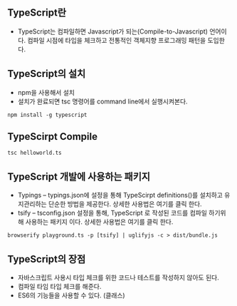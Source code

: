 ## TypeScript란
 - TypeScript는 컴파일하면 Javascript가 되는(Compile-to-Javascript) 언어이다. 컴파일 시점에 타입을 체크하고 전통적인 객체지향 프로그래밍 패턴을 도입한다. 


## TypeScript의 설치
 - npm을 사용해서 설치
 - 설치가 완료되면 tsc 명령어를 command line에서 실행시켜본다.
 ~~~
 npm install -g typescript 
 ~~~

## TypeScirpt Compile
~~~
tsc helloworld.ts
~~~

## TypeScript 개발에 사용하는 패키지
 - Typings – typings.json에 설정을 통해 TypeScirpt definitions()를 설치하고 유지관리하는 단순한 방법을 제공한다. 상세한 사용법은 여기를 클릭 한다.
 - tsify – tsconfig.json 설정을 통해, TypeScript 로 작성된 코드를 컴파일 하기위해 사용하는 패키지 이다. 상세한 사용법은 여기를 클릭 한다.
~~~
browserify playground.ts -p [tsify] | uglifyjs -c > dist/bundle.js
~~~

## TypeScript의 장점
 - 자바스크립트 사용시 타입 체크를 위한 코드나 테스트를 작성하지 않아도 된다. 
 - 컴파일 타임 타입 체크를 해준다. 
 - ES6의 기능들을 사용할 수 있다. (클래스)
